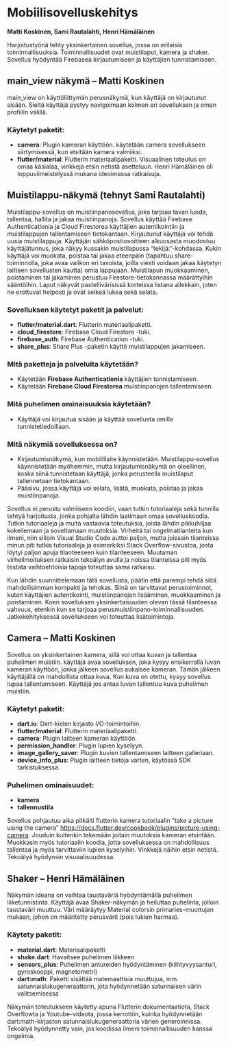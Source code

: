 # Mobiilisovelluskehitys
**Matti Koskinen, Sami Rautalahti, Henri Hämäläinen**

Harjoitustyönä tehty yksinkertainen sovellus, jossa on erilaisia toiminnallisuuksia. Toiminnallisuudet ovat muistilaput, kamera ja shaker. Sovellus hyödyntää Firebasea kirjautumiseen ja käyttäjien tunnistamiseen.

## main_view näkymä – Matti Koskinen
main_view on käyttöliittymän perusnäkymä, kun käyttäjä on kirjautunut sisään. Sieltä käyttäjä pystyy navigoimaan kolmen eri sovelluksen ja oman profiilin välillä.
### Käytetyt paketit:
-	**camera**: Plugin kameran käyttöön. käytetään camera sovellukseen siirtymisessä, kun etsitään kamera valmiiksi.
-	**flutter/material**: Flutterin materiaalipaketti.
Visuaalinen toteutus on omaa käsialaa, vinkkejä etsin netistä asetteluun. Henri Hämäläinen oli loppuviimeistelyssä mukana ideoimassa ratkaisuja.

## Muistilappu-näkymä (tehnyt Sami Rautalahti)
Muistilappu-sovellus on muistiinpanosovellus, joka tarjoaa tavan luoda, tallentaa, hallita ja jakaa muistiinpanoja. Sovellus käyttää Firebase Authenticationia ja Cloud Firestorea käyttäjien autentikointiin ja muistilappujen tallentamiseen tietokantaan.
Kirjautunut käyttäjä voi tehdä uusia muistilappuja. Käyttäjän sähköpostiosoitteen alkuosasta muodostuu käyttäjätunnus, joka näkyy kussakin muistilapussa “tekijä:”-kohdassa.  Kukin käyttäjä voi muokata, poistaa tai jakaa eteenpäin (tapahtuu share-toiminnolla, joka avaa valikon eri tavoista, joilla viesti voidaan jakaa käytetyn laitteen sovellusten kautta) omia lappujaan. Muistilapun muokkaaminen, poistaminen tai jakaminen perustuu Firestore-tietokannassa määrättyihin sääntöihin. Laput näkyvät pastellivärisissä korteissa listana allekkain, joten ne erottuvat helposti ja ovat selkeä lukea sekä selata.
### Sovelluksen käytetyt paketit ja palvelut:
-	**flutter/material.dart**: Flutterin materiaalipaketti.
-	**cloud_firestore**: Firebase Cloud Firestore -tuki.
-	**firebase_auth**: Firebase Authentication -tuki.
-	**share_plus**: Share Plus -paketin käyttö muistilappujen jakamiseen.
### Mitä paketteja ja palveluita käytetään?
-	Käytetään **Firebase Authenticationia** käyttäjien tunnistamiseen.
-	Käytetään **Firebase Cloud Firestorea** muistiinpanojen tallentamiseen.

### Mitä puhelimen ominaisuuksia käytetään?
-	Käyttäjä voi kirjautua sisään ja käyttää sovellusta omilla tunnistetiedoillaan.
### Mitä näkymiä sovelluksessa on?
-	Kirjautumisnäkymä, kun mobiililaite käynnistetään. Muistilappu-sovellus käynnistetään myöhemmin, mutta kirjautumisnäkymä on oleellinen, koska siinä tunnistetaan käyttäjä, jonka perusteella muistilaput tallennetaan tietokantaan.
-	Pääsivu, jossa käyttäjä voi selata, lisätä, muokata, poistaa ja jakaa muistiinpanoja.

Sovellus ei perustu valmiiseen koodiin, vaan tutkin tutoriaaleja sekä tunnilla tehtyä harjoitusta, jonka pohjalta lähdin laatimaan omaa sovelluskoodia.
Tutkin tutoriaaleja ja muita vastaavia toteutuksia, joista lähdin pikkuhiljaa kokeilemaan ja soveltamaan muutoksia. Virheitä tai ongelmatilanteita kun ilmeni, niin silloin Visual Studio Code auttoi paljon, mutta joissain tilanteissa minun piti tutkia tutoriaaleja ja esimerkiksi Stack Overflow-sivustoa, josta löytyi paljon apuja tilanteeseen kuin tilanteeseen. Muutaman virheilmoituksen ratkaisin tekoälyn avulla ja noissa tilanteissa piti myös testata vaihtoehtoisia tapoja toteuttaa sama ratkaisu. 

Kun lähdin suunnittelemaan tätä sovellusta, päätin että parempi tehdä siitä mahdollisimman kompakti ja tehokas. Siinä on tarvittavat perustoiminnot, kuten käyttäjien autentikointi, muistiinpanojen lisääminen, muokkaaminen ja poistaminen. Koen sovelluksen yksinkertaisuuden olevan tässä tilanteessa vahvuus, etenkin kun se tarjoaa perusmuistiinpano-toiminnallisuuden. Jatkokehityksessä sovellukseen voi toteuttaa lisätoimintoja.

## Camera – Matti Koskinen
Sovellus on yksinkertainen kamera, sillä voi ottaa kuvan ja tallentaa puhelimen muistiin.
käyttäjä avaa sovelluksen, joka kysyy ensikerralla luvan kameran käyttöön, jonka jälkeen sovellus aukaisee kameran. Tämän jälkeen käyttäjällä on mahdollista ottaa kuva. Kun kuva on otettu, kysyy sovellus lupaa tallentamiseen. Käyttäjä jos antaa luvan tallentuu kuva puhelimen muistiin.

### Käytetyt paketit:
-	**dart.io**: Dart-kielen kirjasto I/O-toimintoihin.
-	**flutter/material**: Flutterin materiaalipaketti.
-	**camera**: Plugin laitteen kameran käyttöön.
-	**permission_handler**: Plugin lupien kyselyyn.
-	**image_gallery_saver**: Plugin kuvien tallentamiseen laitteen galleriaan.
-	**device_info_plus**: Plugin laitteen tietoja varten, käytössä SDK tarkistuksessa.
### Puhelimen ominaisuudet:
-	**kamera**
-	**tallennustila**

Sovellus pohjautuu aika pitkälti flutterin kamera tutoriaalin ”take a picture using the camera” https://docs.flutter.dev/cookbook/plugins/picture-using-camera.
Jouduin kuitenkin tekemään joitain muutoksia kameran etsintään. Muokkasin myös tutoriaalin koodia, jotta sovelluksessa on mahdollisuus tallentaa ja myös tarvittaviin lupien kyselyihin. Vinkkejä näihin etsin netistä. Tekoälyä hyödynsin visuaalisuudessa.

## Shaker – Henri Hämäläinen
Näkymän ideana on vaihtaa taustaväriä hyödyntämällä puhelimen liiketunnistinta. Käyttäjä avaa Shaker-näkymän ja heiluttaa puhelinta, jolloin taustaväri muuttuu. Väri määräytyy Material colorsin primaries-muuttujan mukaan, johon on määritetty perusvärit (pois lukien harmaa).
### Käytety paketit:
-	**material.dart**: Materiaalipaketti
-	**shake.dart**: Havaitsee puhelimen liikkeen
-	**sensors_plus**: Puhelimen antureiden hyödyntäminen (kiihtyvyysanturi, gyroskooppi, magnetometri)
-	**dart:math**: Paketti sisältää matemaattisia muuttujua, mm. satunnaislukugeneraattorin, jota hyödynnetään satunnaisen värin valitsemisessa

Näkymän toteutukseen käytetty apuna Flutterin dokumentaatiota, Stack Overflowta ja Youtube-videota, jossa kerrottiin, kuinka hyödynnetään dart:math-kirjaston satunnaislukugeneraattoria värien generoinnissa. Tekoälyä hyödynnetty vain, jos koodissa ilmeni toiminnallisuuden kanssa ongelmia.





<!-- # Harkka-appi

Mobiilisovelluskehitys-kurssin harjoitustyö

Harjoitustyössä luotu yksinkertainen sovellus, johon on hyödynnetty Firebasen kirjautumista.
Kirjautumissivulla voi luoda käyttäjätunnuksen ja salasanan.

Sovelluksesta löytyy:

## Muistilaput
  - Käyttäjä voi lisätä muistilappuja, jotka tallentuvat Firebasen tietokantaan. Käyttäjä voi myös muokata, poistaa ja jakaa muistilappuja eteenpäin.

## Kamera
  //- Yksinkertainen kamera, jolla voi tallentaa kuvan paikallisesti laitteelle.
    
## Shaker
  - Näkymä, jonka taustaväri vaihtuu, kun käyttäjä heiluttaa laitetta -->
